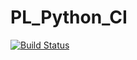 # PL_Python_CI
[![Build Status](https://travis-ci.org/taqabubaker/PL_Python_CI.svg?branch=master)](https://travis-ci.org/taqabubaker/PL_Python_CI)
